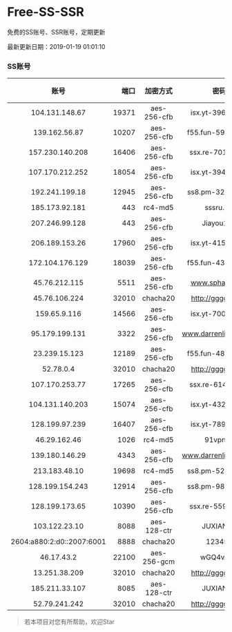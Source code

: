 # Free-SS-SSR

免费的SS账号、SSR账号，定期更新

最新更新日期：2019-01-19 01:01:10 

### SS账号
|账号|端口|加密方式|密码|更新时间|国家|
|:-----:|-----:|:----:|:----:|:----:|:----:|
|104.131.148.67|19371|aes-256-cfb|isx.yt-39614114|00:57:05|US|
|139.162.56.87|10207|aes-256-cfb|f55.fun-59487133|00:57:06|SG|
|157.230.140.208|16406|aes-256-cfb|ssx.re-70177775|00:57:06|US|
|107.170.212.252|18054|aes-256-cfb|isx.yt-39429267|00:57:05|US|
|192.241.199.18|12945|aes-256-cfb|ss8.pm-32752517|00:57:04|US|
|185.173.92.181|443|rc4-md5|sssru.icu|00:57:17|RU|
|207.246.99.128|443|aes-256-cfb|Jiayou123|00:57:12|US|
|206.189.153.26|17960|aes-256-cfb|isx.yt-41583520|00:57:06|SG|
|172.104.176.129|18039|aes-256-cfb|f55.fun-43285602|00:57:06|SG|
|45.76.212.115|5511|aes-256-cfb|www.sphard.com|00:57:06|JP|
|45.76.106.224|32010|chacha20|http://gggg.rocks|00:57:13|JP|
|159.65.9.116|14566|aes-256-cfb|isx.yt-70087203|00:57:07|SG|
|95.179.199.131|3322|aes-256-cfb|www.darrenliuwei.com|00:57:13|GB|
|23.239.15.123|12189|aes-256-cfb|f55.fun-48139303|00:57:04|US|
|52.78.0.4|32010|chacha20|http://gggg.rocks|00:57:14|KR|
|107.170.253.77|17265|aes-256-cfb|ssx.re-61422483|00:57:05|US|
|104.131.140.203|15074|aes-256-cfb|isx.yt-43278745|00:57:04|US|
|128.199.97.239|16407|aes-256-cfb|isx.yt-78944289|00:57:08|SG|
|46.29.162.46|1026|rc4-md5|91vpn.cf|00:57:15|RU|
|139.180.146.29|4343|aes-256-cfb|www.darrenliuwei.com|00:57:16|SG|
|213.183.48.10|19698|rc4-md5|ss8.pm-52183561|00:57:07|RU|
|128.199.154.243|12914|aes-256-cfb|ss8.pm-98276194|00:57:07|SG|
|128.199.173.65|10390|aes-256-cfb|ssx.re-55948933|00:57:06|SG|
|103.122.23.10|8088|aes-128-ctr|JUXIANGE|00:57:08|US|
|2604:a880:2:d0::2007:6001|8888|chacha20|123456|00:57:13|US|
|46.17.43.2|22100|aes-256-gcm|wGQ4vA7D|00:57:15|RU|
|13.251.38.209|32010|chacha20|http://gggg.rocks|00:57:10|SG|
|185.211.33.107|8085|aes-128-ctr|JUXIANGE|00:57:12|US|
|52.79.241.242|32010|chacha20|http://gggg.rocks|00:57:17|KR|


> 若本项目对您有所帮助，欢迎Star